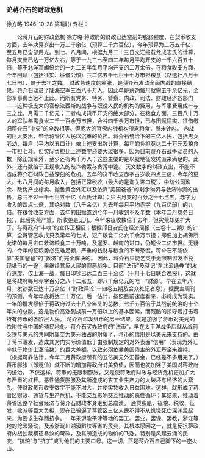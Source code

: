 ### 论蒋介石的财政危机
徐方略
1946-10-28
第1版()
专栏：

　　论蒋介石的财政危机
    徐方略
    蒋政府的财政已达空前的膨胀程度，在货币收支方面，去年决算岁出一万二千余亿（预算二千六百亿），今年预算为二万五千亿，至五月已全部用光。到七、八月间，根据九月二十三日文汇报载龙成志氏的计算，每月支出已达一万亿左右，等于一九三七至四二年每月平均开支的一千六百五十倍，等于北洋军阀统治的一九二五年每月平均开支的二万余倍。在粮食收支方面，今年田赋（包括征实、征借公粮）共二亿五千七百十七万市担粮食（路透社八月十七日电），倍于去年之数。
    财政急速度的膨胀，是蒋介石发动全面内战的直接结果。蒋介石动员了陆海空军三百八十万人，因此单是薪饷每月就需五千余亿元，全部军事费当远不止此。而所有党务、特务、警察、内政、司法、财政经济各部门——这种极庞大的官僚法西斯的战争与奴役人民的机构的费用，与军事费用成一与三之比，月需二千亿元；二者构成货币开支的绝大部分。在粮食方面，三百八十万人的军队年需食米二千一百余万市担，合谷四千余万市担，已与田赋征实、征借缴归蒋介石“中央”的全数相等。但庞大的官僚内战机构所需粮食，尚未计内。
    内战的巨大支出，带给蒋管区人民以沉重的负担。蒋介石统治下的三亿人民，包括男女老幼，每户（平均以五口计）依上述支出数计算，每年的负担竟达二十万元及粮食一市担七斗。但实际负担比上述数字还要大过很多。因为目前蒋介石战争动员的人数，除正规军外，至少还有两千万人；这些主要的是以就地征发摊派来满足的。此外，还有数倍于正规收入的敲诈勒索与贪污中饱。
    天文数字的财政支出，不能不造成蒋介石财政日益深刻的危机。去年的货币收支赤字占岁收四点三倍，今年的更大。七八月间的每月收入，包括正常税收（最大的是海关进口税）、中纺公司盈余、敌伪产业标卖、抛售黄金外汇以及依靠“美国爸爸”的剩余物资与救济物资的出售，总共不过一千七百五十亿（龙氏计算）；只占月支的百分之十七点五，赤字为收入的四点七倍，其绝对数（八千余亿）为去年每月平均赤字（九百亿弱）的九倍。在粮食收支方面，去年的田赋直到今年一月收到不及半数（本年二月商务日报），此后灾荒严重，所收更是无几。今年来征收数倍于去年，但灾荒却更扩大了。与蒋政府“丰收”的宣传正相反；根据邝日安氏在经济周报（三卷十二期）的计算，全蒋管区收成只及常年的七成，短产粮食二亿六千余万市担；即便加上胡佛所允诺的每月进口救济粮食二十万吨，及暹罗、越南的进口，仍短少二亿市担。无疑的，今年的征粮势必更难足额，严重的钱财与粮食的不断恐慌，蒋介石不能依靠“美国爸爸”的“救济”而完全解决的。
    因此，蒋介石只能乞灵于无限制滥发不兑现纸币的一途，来继续其反人民的罪恶战争。目前“法币”及蒋记“东北流通券”的发行速度，仅上海一战，每日印钞已达二百三十余亿（十月十七日联合晚报），这就是蒋政府每月赤字百分之八十二点五，即八千余亿元的唯一“财源”。早在去年八月，发钞数已达十万余亿（“财政评论”十四卷五期及合众社记者息）。据民主周刊的预测，今年年底将达二十万亿。后一估计，按照目前速度看来，必将成为现实。一年的增发额倍于蒋政府过去十八个年头的总数，七千五百倍于其战前统治的十个年头的总数。这是物价高涨到战前一万倍以上的基本因素，而残酷的掠夺着打击着持有蒋币的各阶层人民。
    蒋介石滥发纸币的另一结果，就是加强了蒋币对美元的依附性与中国的殖民地化。蒋介石买办政府的“法币”，早在太平洋战争后就从战前英镑与美元的共同附庸变为美元独占的附庸了，蒋币的信用是以美元来支持的。由于蒋币滥发，造成其对内实际价值低于由强制规定的对外表面“信用”（表现为外汇率低于物价上涨倍数）的巨大差额，以致必须依靠美国债主的外汇基金来维持。（根据可靠估计，今年二月蒋政府所有的五亿美元外汇基金，已经差不多用完了。）蒋币膨胀（即贬值）就不断的增加蒋政府对美负债，因而也就加强了美国对蒋政府的统治。
    不仅这样，蒋币的无限制膨胀，又是使蒋政府财政与经济危机更加扩大与严重的杠杆。恶性通货膨胀及其所造成的农工业生产力的大破坏与经济的大紊乱，使财政货币收支数字不能不增大，并使实物收入日益困难。这样，就形成了蒋管区财政、通货与生产危机，不能交互影响交互推动的恶性循环；其结果，推动着蒋管区整个社会经济与蒋介石财政本身走到总崩溃。
    通货膨胀、征粮、税收、征发、收派等巨大负担，现在已驱逼了蒋管区三亿人民不得不从饥饿死亡深渊里起来，为要求生存而抗争。一年来沪渝平津等地的罢工、罢业，罢课、罢教，浙江等地的抢米骚动，及苏浙皖川湘滇黔陕等省的民变，其根本原因之一，就是反抗蒋政府内战独裁横征暴敛的苛政，及其所造成的物价的飞涨。特别是风起云涌的民变，“抗粮”与“抗丁”成为他们的主要口号。这一切，正是蒋介石自己脚下的一座火山。
